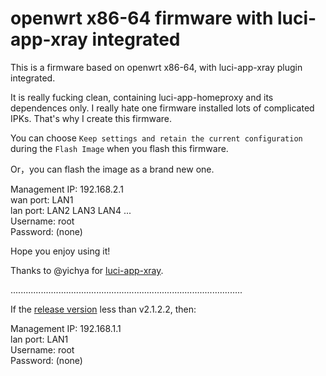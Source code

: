 # openwrt x86-64 firmware with luci-app-xray integrated  

This is a firmware based on openwrt x86-64, with luci-app-xray plugin integrated.  
  
It is really fucking clean, containing luci-app-homeproxy and its dependences only. I really hate one firmware installed lots of complicated IPKs. That's why I create this firmware.
  
You can choose `Keep settings and retain the current configuration` during the `Flash Image` when you flash this firmware.  
  
Or，you can flash the image as a brand new one.  

Management IP: 192.168.2.1  
wan port: LAN1  
lan port: LAN2 LAN3 LAN4 ...     
Username: root  
Password: (none)  

Hope you enjoy using it!  

Thanks to @yichya for [luci-app-xray](https://github.com/yichya/luci-app-xray).  

   
  
  
............................................................................................  
  
If the [release version](https://github.com/yukeiyang/openwrt/releases) less than v2.1.2.2, then:       
  
Management IP: 192.168.1.1  
lan port: LAN1  
Username: root  
Password: (none)  
  


